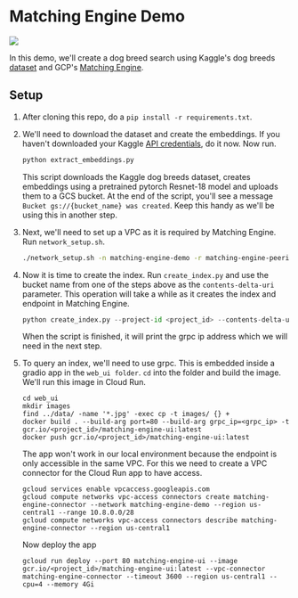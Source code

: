 # Matching Engine Demo
![](./images/matching_engine_demo.gif)

In this demo, we'll create a dog breed search using Kaggle's dog breeds [dataset](https://www.kaggle.com/datasets/eward96/dog-breed-images) and GCP's [Matching Engine](https://cloud.google.com/vertex-ai/docs/matching-engine/overview).

## Setup

1. After cloning this repo, do a `pip install -r requirements.txt`.

1. We'll need to download the dataset and create the embeddings. If you haven't downloaded your Kaggle [API credentials](https://www.kaggle.com/docs/api), do it now. Now run.

    ```python
    python extract_embeddings.py
    ```

    This script downloads the Kaggle dog breeds dataset, creates embeddings using a pretrained pytorch Resnet-18 model and uploads them to a GCS bucket. At the end of the script, you'll see a message `Bucket gs://{bucket_name} was created`. Keep this handy as we'll be using this in another step.

1. Next, we'll need to set up a VPC as it is required by Matching Engine. Run `network_setup.sh`.

    ```bash
    ./network_setup.sh -n matching-engine-demo -r matching-engine-peering -p <project_id>
    ```

1. Now it is time to create the index. Run `create_index.py` and use the bucket name from one of the steps above as the `contents-delta-uri` parameter. This operation will take a while as it creates the index and endpoint in Matching Engine.

    ```python
    python create_index.py --project-id <project_id> --contents-delta-uri gs://<bucket_name> --network matching-engine-demo --project-number <project_number>
    ```

    When the script is finished, it will print the grpc ip address which we will need in the next step.

1. To query an index, we'll need to use grpc. This is embedded inside a gradio app in the `web_ui folder`. `cd` into the folder and build the image. We'll run this image in Cloud Run.

    ```shell
    cd web_ui
    mkdir images
    find ../data/ -name '*.jpg' -exec cp -t images/ {} +
    docker build . --build-arg port=80 --build-arg grpc_ip=<grpc_ip> -t gcr.io/<project_id>/matching-engine-ui:latest
    docker push gcr.io/<project_id>/matching-engine-ui:latest
    ```

    The app won't work in our local environment because the endpoint is only accessible in the same VPC. For this we need to create a VPC connector for the Cloud Run app to have access.

    ```shell
    gcloud services enable vpcaccess.googleapis.com
    gcloud compute networks vpc-access connectors create matching-engine-connector --network matching-engine-demo --region us-central1 --range 10.8.0.0/28
    gcloud compute networks vpc-access connectors describe matching-engine-connector --region us-central1
    ```

    Now deploy the app

    ```shell
    gcloud run deploy --port 80 matching-engine-ui --image gcr.io/<project_id>/matching-engine-ui:latest --vpc-connector matching-engine-connector --timeout 3600 --region us-central1 --cpu=4 --memory 4Gi
    ```
